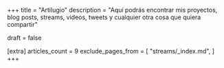 +++
title = "Artilugio"
description = "Aquí podrás encontrar mis proyectos, blog posts, streams, videos, tweets y cualquier otra cosa que quiera compartir"

draft = false

[extra]
articles_count = 9
exclude_pages_from = [
    "streams/_index.md",
]
+++
